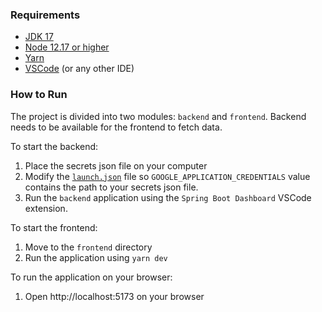### Requirements

- [JDK 17](https://www.oracle.com/java/technologies/downloads/#jdk17-windows)
- [Node 12.17 or higher](https://nodejs.org/en/download)
- [Yarn](https://classic.yarnpkg.com/en/docs/install)
- [VSCode](https://code.visualstudio.com/download) (or any other IDE)

### How to Run

The project is divided into two modules: `backend` and `frontend`. Backend needs to be available for the frontend to fetch data.

To start the backend:

1. Place the secrets json file on your computer
2. Modify the [`launch.json`](./.vscode/launch.json) file so `GOOGLE_APPLICATION_CREDENTIALS` value contains the path to your secrets json file.
3. Run the `backend` application using the `Spring Boot Dashboard` VSCode extension.

To start the frontend:

1. Move to the `frontend` directory
2. Run the application using `yarn dev`

To run the application on your browser:

1. Open http://localhost:5173 on your browser
